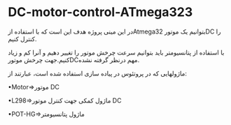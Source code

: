 # DC-motor-control-ATmega323
در این مینی پروژه هدف این است که با استفاده ازAtmega32 بتوانیم یک موتورDC را کنترل کنیم.

با استفاده از پتانسیومتر باید بتوانیم سرعت چرخش موتور را تغییر دهیم و آنرا کم و زیاد کنیم.جهت چرخش موتورDCمهم درنظر گرفته نشده.

ماژولهایی که در پروتئوس در پیاده سازی استفاده شده است، عبارتند از:

•Motor=>موتور DC

•L298=>ماژول کمکی جهت کنترل موتور DC

•POT-HG=>ماژول پتانسیومتر
